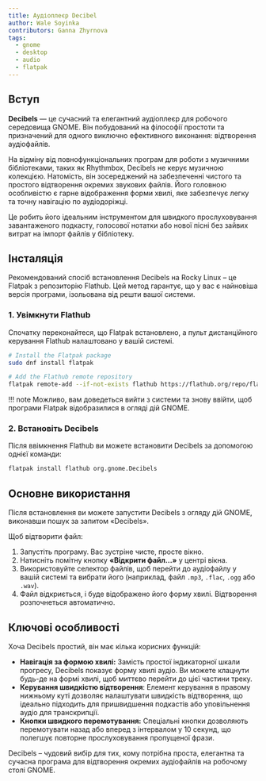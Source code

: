 ```yaml
---
title: Аудіоплеєр Decibel
author: Wale Soyinka
contributors: Ganna Zhyrnova
tags:
  - gnome
  - desktop
  - audio
  - flatpak
---
```


## Вступ

**Decibels** — це сучасний та елегантний аудіоплеєр для робочого середовища GNOME. Він побудований на філософії простоти та призначений для одного виключно ефективного виконання: відтворення аудіофайлів.

На відміну від повнофункціональних програм для роботи з музичними бібліотеками, таких як Rhythmbox, Decibels не керує музичною колекцією. Натомість, він зосереджений на забезпеченні чистого та простого відтворення окремих звукових файлів. Його головною особливістю є гарне відображення форми хвилі, яке забезпечує легку та точну навігацію по аудіодоріжці.

Це робить його ідеальним інструментом для швидкого прослуховування завантаженого подкасту, голосової нотатки або нової пісні без зайвих витрат на імпорт файлів у бібліотеку.

## Інсталяція

Рекомендований спосіб встановлення Decibels на Rocky Linux – це Flatpak з репозиторію Flathub. Цей метод гарантує, що у вас є найновіша версія програми, ізольована від решти вашої системи.

### 1. Увімкнути Flathub

Спочатку переконайтеся, що Flatpak встановлено, а пульт дистанційного керування Flathub налаштовано у вашій системі.

```bash
# Install the Flatpak package
sudo dnf install flatpak

# Add the Flathub remote repository
flatpak remote-add --if-not-exists flathub https://flathub.org/repo/flathub.flatpakrepo
```

!!! note
Можливо, вам доведеться вийти з системи та знову ввійти, щоб програми Flatpak відобразилися в огляді дій GNOME.

### 2. Встановіть Decibels

Після ввімкнення Flathub ви можете встановити Decibels за допомогою однієї команди:

```bash
flatpak install flathub org.gnome.Decibels
```

## Основне використання

Після встановлення ви можете запустити Decibels з огляду дій GNOME, виконавши пошук за запитом «Decibels».

Щоб відтворити файл:

1. Запустіть програму. Вас зустріне чисте, просте вікно.
2. Натисніть помітну кнопку **«Відкрити файл...»** у центрі вікна.
3. Використовуйте селектор файлів, щоб перейти до аудіофайлу у вашій системі та вибрати його (наприклад, файл `.mp3`, `.flac`, `.ogg` або `.wav`).
4. Файл відкриється, і буде відображено його форму хвилі. Відтворення розпочнеться автоматично.

## Ключові особливості

Хоча Decibels простий, він має кілька корисних функцій:

- **Навігація за формою хвилі:** Замість простої індикаторної шкали прогресу, Decibels показує форму хвилі аудіо. Ви можете клацнути будь-де на формі хвилі, щоб миттєво перейти до цієї частини треку.
- **Керування швидкістю відтворення**: Елемент керування в правому нижньому куті дозволяє налаштувати швидкість відтворення, що ідеально підходить для пришвидшення подкастів або уповільнення аудіо для транскрипції.
- **Кнопки швидкого перемотування:** Спеціальні кнопки дозволяють перемотувати назад або вперед з інтервалом у 10 секунд, що полегшує повторне прослуховування пропущеної фрази.

Decibels – чудовий вибір для тих, кому потрібна проста, елегантна та сучасна програма для відтворення окремих аудіофайлів на робочому столі GNOME.
